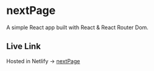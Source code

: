 # nextPage 
A simple React app built with React & React Router Dom.

## Live Link
Hosted in Netlify -> [nextPage]()

